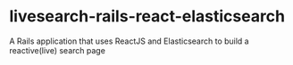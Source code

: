 # livesearch-rails-react-elasticsearch
A Rails application that uses ReactJS and Elasticsearch to build a reactive(live) search page
